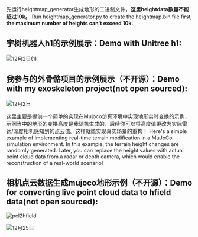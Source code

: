 先运行heightmap_generator生成地形的二进制文件，**这里heightdata数量不能超过10k。**  Run heightmap_generator.py to create the heightmap.bin file first, **the maximum number of heights can't exceed 10k.** 

## 宇树机器人h1的示例展示：Demo with Unitree h1:

![12月2日(1)](https://github.com/user-attachments/assets/486c312d-0a4c-4e68-b6e3-ad154563920f)

## 我参与的外骨骼项目的示例展示（不开源）：Demo with my exoskeleton project(not open sourced):

![12月2日](https://github.com/user-attachments/assets/10d1c6a7-ce05-482a-8821-a4e7618ccc2b)

这里主要是提供一个简单的实现在Mujoco仿真环境中实现地形实时变换的示例，示例当中的地形的变换高度是我随机生成的，后续你可以将高度值更改为实际雷达/深度相机感知到的点云值。这样就能实现真实场景的重构！  Here's a simple example of implementing real-time terrain modification in a MuJoCo simulation environment. In this example, the terrain height changes are randomly generated. Later, you can replace the height values with actual point cloud data from a radar or depth camera, which would enable the reconstruction of a real-world scenario!

## 相机点云数据生成mujoco地形示例（不开源）：Demo for converting live point cloud data to hfield data(not open sourced):

![pcl2hfield](https://github.com/user-attachments/assets/c09ce64a-2f6e-4ae7-86a8-dc7d64cf0065)

![12月25日](https://github.com/user-attachments/assets/5f12ec7e-a24a-4463-bdcd-1a37cd058cc5)





